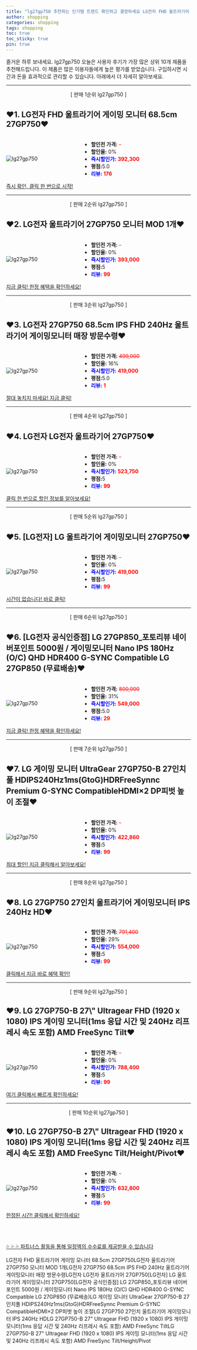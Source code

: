 ```yaml
---
title: "lg27gp750 추천하는 인기템 트렌드 확인하고 결정하세요 LG전자 FHD 울트라기어 게이밍 모니터"
author: shopping
categories: shopping
tags: shopping
toc: true
toc_sticky: true
pin: true
---
```

즐거운 하루 보내세요. lg27gp750 오늘은 사용자 후기가 가장 많은 상위 10개 제품을 추천해드립니다. 이 제품은 많은 이용자들에게 높은 평가를 받았습니다. 구입하시면 시간과 돈을 효과적으로 관리할 수 있습니다. 아래에서 더 자세히 알아보세요.

---
<p class="toplist" style="margin: 0 auto; display: block; width: fit-content;">[ 판매 1순위 lg27gp750 ]</p>

<h2><strong>❤️1. LG전자 FHD 울트라기어 게이밍 모니터 68.5cm 27GP750❤️</strong></h2>

<div style="display: flex; align-items: center;">
    <div style="flex: 0.4;">
        <img src="https://thumbnail10.coupangcdn.com/thumbnails/remote/230x230ex/image/vendor_inventory/1fa0/e4a9e32446de0fe91f7efc0cded500a85feb97a31697f92448582fa95bb4.png" alt="lg27gp750" style="max-width: 100%;">
    </div>
    <div style="flex: 0.6; margin-left: 10px;">
        <ul>
            <li><strong>할인전 가격:</strong> <del style="color: red;">-</del></li>
            <li><strong>할인율:</strong> 0%</li>
            <li><span style='color:blue'><strong>즉시할인가:</strong></span> <span style='color:red'><strong>392,300</strong></span></li>
            <li><strong>평점:</strong>5.0</li>
            <li><span style='color:blue'><strong>리뷰:</strong></span> <span style='color:red'><strong>176</strong></span></li>
        </ul>
    </div>
</div>
<div class="center">
    <a href="https://William4Davisa.github.io?lptag=AF9450613&subid=githubio&pageKey=6159372966&traceid=V0-153&itemId=11942974377&vendorItemId=90730851584" class="myButton">
        즉시 확인, 클릭 한 번으로 시작!
    </a>
</div>


---
<p class="toplist" style="margin: 0 auto; display: block; width: fit-content;">[ 판매 2순위 lg27gp750 ]</p>

<h2><strong>❤️2. LG전자 울트라기어 27GP750 모니터 MOD 1개❤️</strong></h2>

<div style="display: flex; align-items: center;">
    <div style="flex: 0.4;">
        <img src="https://thumbnail7.coupangcdn.com/thumbnails/remote/230x230ex/image/vendor_inventory/3a8f/d217e8060f9ef52cbfdcfe05a6d7a06a9dff709ea15a5f39c918f80799d1.png" alt="lg27gp750" style="max-width: 100%;">
    </div>
    <div style="flex: 0.6; margin-left: 10px;">
        <ul>
            <li><strong>할인전 가격:</strong> <del style="color: red;">-</del></li>
            <li><strong>할인율:</strong> 0%</li>
            <li><span style='color:blue'><strong>즉시할인가:</strong></span> <span style='color:red'><strong>393,000</strong></span></li>
            <li><strong>평점:</strong>5</li>
            <li><span style='color:blue'><strong>리뷰:</strong></span> <span style='color:red'><strong>99</strong></span></li>
        </ul>
    </div>
</div>
<div class="center">
    <a href="https://William4Davisa.github.io?lptag=AF9450613&subid=githubio&pageKey=8204295012&traceid=V0-153&itemId=23528175141&vendorItemId=90554496441" class="myButton">
        지금 클릭! 한정 혜택을 확인하세요!
    </a>
</div>


---
<p class="toplist" style="margin: 0 auto; display: block; width: fit-content;">[ 판매 3순위 lg27gp750 ]</p>

<h2><strong>❤️3. LG전자 27GP750 68.5cm IPS FHD 240Hz 울트라기어 게이밍모니터 매장 방문수령❤️</strong></h2>

<div style="display: flex; align-items: center;">
    <div style="flex: 0.4;">
        <img src="https://thumbnail6.coupangcdn.com/thumbnails/remote/230x230ex/image/vendor_inventory/59c3/08510c002e65ea5f782ae039d1f58d2eba0915b157fb8af4c21ed4fa10bb.jpg" alt="lg27gp750" style="max-width: 100%;">
    </div>
    <div style="flex: 0.6; margin-left: 10px;">
        <ul>
            <li><strong>할인전 가격:</strong> <del style="color: red;">499,000</del></li>
            <li><strong>할인율:</strong> 16%</li>
            <li><span style='color:blue'><strong>즉시할인가:</strong></span> <span style='color:red'><strong>419,000</strong></span></li>
            <li><strong>평점:</strong>5.0</li>
            <li><span style='color:blue'><strong>리뷰:</strong></span> <span style='color:red'><strong>1</strong></span></li>
        </ul>
    </div>
</div>
<div class="center">
    <a href="https://William4Davisa.github.io?lptag=AF9450613&subid=githubio&pageKey=8187868870&traceid=V0-153&itemId=23419967375&vendorItemId=90447003001" class="myButton">
        절대 놓치지 마세요! 지금 클릭!
    </a>
</div>


---
<p class="toplist" style="margin: 0 auto; display: block; width: fit-content;">[ 판매 4순위 lg27gp750 ]</p>

<h2><strong>❤️4. LG전자 LG전자 울트라기어 27GP750❤️</strong></h2>

<div style="display: flex; align-items: center;">
    <div style="flex: 0.4;">
        <img src="https://thumbnail6.coupangcdn.com/thumbnails/remote/230x230ex/image/vendor_inventory/67bc/5d128a5bc5c29226e9ad93ac2fc0b64147468c7f16138183bc4d3de13137.jpg" alt="lg27gp750" style="max-width: 100%;">
    </div>
    <div style="flex: 0.6; margin-left: 10px;">
        <ul>
            <li><strong>할인전 가격:</strong> <del style="color: red;">-</del></li>
            <li><strong>할인율:</strong> 0%</li>
            <li><span style='color:blue'><strong>즉시할인가:</strong></span> <span style='color:red'><strong>523,750</strong></span></li>
            <li><strong>평점:</strong>5</li>
            <li><span style='color:blue'><strong>리뷰:</strong></span> <span style='color:red'><strong>99</strong></span></li>
        </ul>
    </div>
</div>
<div class="center">
    <a href="https://William4Davisa.github.io?lptag=AF9450613&subid=githubio&pageKey=8233231745&traceid=V0-153&itemId=23698317354&vendorItemId=90723394250" class="myButton">
        클릭 한 번으로 할인 정보를 알아보세요!
    </a>
</div>


---
<p class="toplist" style="margin: 0 auto; display: block; width: fit-content;">[ 판매 5순위 lg27gp750 ]</p>

<h2><strong>❤️5. [LG전자] LG 울트라기어 게이밍모니터 27GP750❤️</strong></h2>

<div style="display: flex; align-items: center;">
    <div style="flex: 0.4;">
        <img src="https://thumbnail10.coupangcdn.com/thumbnails/remote/230x230ex/image/vendor_inventory/e11c/47c365082cb924b8dc119d27b817e989805c8d0010389f133e215b5f9714.jpg" alt="lg27gp750" style="max-width: 100%;">
    </div>
    <div style="flex: 0.6; margin-left: 10px;">
        <ul>
            <li><strong>할인전 가격:</strong> <del style="color: red;">-</del></li>
            <li><strong>할인율:</strong> 0%</li>
            <li><span style='color:blue'><strong>즉시할인가:</strong></span> <span style='color:red'><strong>419,000</strong></span></li>
            <li><strong>평점:</strong>5</li>
            <li><span style='color:blue'><strong>리뷰:</strong></span> <span style='color:red'><strong>99</strong></span></li>
        </ul>
    </div>
</div>
<div class="center">
    <a href="https://William4Davisa.github.io?lptag=AF9450613&subid=githubio&pageKey=8171808790&traceid=V0-153&itemId=23342612387&vendorItemId=90374065708" class="myButton">
        시간이 없습니다! 바로 클릭!
    </a>
</div>


---
<p class="toplist" style="margin: 0 auto; display: block; width: fit-content;">[ 판매 6순위 lg27gp750 ]</p>

<h2><strong>❤️6. [LG전자 공식인증점] LG 27GP850_포토리뷰 네이버포인트 5000원 / 게이밍모니터 Nano IPS 180Hz (O/C) QHD HDR400 G-SYNC Compatible LG 27GP850 (무료배송)❤️</strong></h2>

<div style="display: flex; align-items: center;">
    <div style="flex: 0.4;">
        <img src="https://thumbnail9.coupangcdn.com/thumbnails/remote/230x230ex/image/vendor_inventory/1b1f/8fbea592249ecc82bc19fd6fa06f040b897bb087c76db78842f3984bf7d3.jpg" alt="lg27gp750" style="max-width: 100%;">
    </div>
    <div style="flex: 0.6; margin-left: 10px;">
        <ul>
            <li><strong>할인전 가격:</strong> <del style="color: red;">800,000</del></li>
            <li><strong>할인율:</strong> 31%</li>
            <li><span style='color:blue'><strong>즉시할인가:</strong></span> <span style='color:red'><strong>549,000</strong></span></li>
            <li><strong>평점:</strong>5.0</li>
            <li><span style='color:blue'><strong>리뷰:</strong></span> <span style='color:red'><strong>29</strong></span></li>
        </ul>
    </div>
</div>
<div class="center">
    <a href="https://William4Davisa.github.io?lptag=AF9450613&subid=githubio&pageKey=7773886819&traceid=V0-153&itemId=22203182608&vendorItemId=89249322681" class="myButton">
        지금 클릭! 한정 혜택을 확인하세요!
    </a>
</div>


---
<p class="toplist" style="margin: 0 auto; display: block; width: fit-content;">[ 판매 7순위 lg27gp750 ]</p>

<h2><strong>❤️7. LG 게이밍 모니터 UltraGear 27GP750-B 27인치풀 HDIPS240Hz1ms(GtoG)HDRFreeSynnc Premium G-SYNC CompatibleHDMI×2 DP피벗 높이 조절❤️</strong></h2>

<div style="display: flex; align-items: center;">
    <div style="flex: 0.4;">
        <img src="https://thumbnail9.coupangcdn.com/thumbnails/remote/230x230ex/image/vendor_inventory/f995/ae2793c35bee8dc2713efb1f5e07c88d481455032ef3757c5b45fcc42b6c.jpg" alt="lg27gp750" style="max-width: 100%;">
    </div>
    <div style="flex: 0.6; margin-left: 10px;">
        <ul>
            <li><strong>할인전 가격:</strong> <del style="color: red;">-</del></li>
            <li><strong>할인율:</strong> 0%</li>
            <li><span style='color:blue'><strong>즉시할인가:</strong></span> <span style='color:red'><strong>422,860</strong></span></li>
            <li><strong>평점:</strong>5</li>
            <li><span style='color:blue'><strong>리뷰:</strong></span> <span style='color:red'><strong>99</strong></span></li>
        </ul>
    </div>
</div>
<div class="center">
    <a href="https://William4Davisa.github.io?lptag=AF9450613&subid=githubio&pageKey=6354217624&traceid=V0-153&itemId=13382997945&vendorItemId=90111355566" class="myButton">
        최대 할인! 지금 클릭해서 알아보세요!
    </a>
</div>


---
<p class="toplist" style="margin: 0 auto; display: block; width: fit-content;">[ 판매 8순위 lg27gp750 ]</p>

<h2><strong>❤️8. LG 27GP750 27인치 울트라기어 게이밍모니터 IPS 240Hz HD❤️</strong></h2>

<div style="display: flex; align-items: center;">
    <div style="flex: 0.4;">
        <img src="https://thumbnail9.coupangcdn.com/thumbnails/remote/230x230ex/image/vendor_inventory/af28/5f537dd44fe200c52883bbebd29c080ed0d597943d4b0fb041720f6d79c4.jpg" alt="lg27gp750" style="max-width: 100%;">
    </div>
    <div style="flex: 0.6; margin-left: 10px;">
        <ul>
            <li><strong>할인전 가격:</strong> <del style="color: red;">791,400</del></li>
            <li><strong>할인율:</strong> 29%</li>
            <li><span style='color:blue'><strong>즉시할인가:</strong></span> <span style='color:red'><strong>554,000</strong></span></li>
            <li><strong>평점:</strong>5</li>
            <li><span style='color:blue'><strong>리뷰:</strong></span> <span style='color:red'><strong>99</strong></span></li>
        </ul>
    </div>
</div>
<div class="center">
    <a href="https://William4Davisa.github.io?lptag=AF9450613&subid=githubio&pageKey=8231289738&traceid=V0-153&itemId=23690577170&vendorItemId=90715721029" class="myButton">
        클릭해서 지금 바로 혜택 확인!
    </a>
</div>


---
<p class="toplist" style="margin: 0 auto; display: block; width: fit-content;">[ 판매 9순위 lg27gp750 ]</p>

<h2><strong>❤️9. LG 27GP750-B 27\" Ultragear FHD (1920 x 1080) IPS 게이밍 모니터(1ms 응답 시간 및 240Hz 리프레시 속도 포함) AMD FreeSync Tilt❤️</strong></h2>

<div style="display: flex; align-items: center;">
    <div style="flex: 0.4;">
        <img src="https://thumbnail10.coupangcdn.com/thumbnails/remote/230x230ex/image/vendor_inventory/44ec/a28a5eb22417b6453f56dfe636606bde8ccfec8da5a941b93de7d0ad69b4.jpg" alt="lg27gp750" style="max-width: 100%;">
    </div>
    <div style="flex: 0.6; margin-left: 10px;">
        <ul>
            <li><strong>할인전 가격:</strong> <del style="color: red;">-</del></li>
            <li><strong>할인율:</strong> 0%</li>
            <li><span style='color:blue'><strong>즉시할인가:</strong></span> <span style='color:red'><strong>788,400</strong></span></li>
            <li><strong>평점:</strong>5</li>
            <li><span style='color:blue'><strong>리뷰:</strong></span> <span style='color:red'><strong>99</strong></span></li>
        </ul>
    </div>
</div>
<div class="center">
    <a href="https://William4Davisa.github.io?lptag=AF9450613&subid=githubio&pageKey=7426747619&traceid=V0-153&itemId=19279874931&vendorItemId=87213512698" class="myButton">
        여기 클릭해서 빠르게 확인하세요!
    </a>
</div>


---
<p class="toplist" style="margin: 0 auto; display: block; width: fit-content;">[ 판매 10순위 lg27gp750 ]</p>

<h2><strong>❤️10. LG 27GP750-B 27\" Ultragear FHD (1920 x 1080) IPS 게이밍 모니터(1ms 응답 시간 및 240Hz 리프레시 속도 포함) AMD FreeSync Tilt/Height/Pivot❤️</strong></h2>

<div style="display: flex; align-items: center;">
    <div style="flex: 0.4;">
        <img src="https://thumbnail8.coupangcdn.com/thumbnails/remote/230x230ex/image/vendor_inventory/9d3e/66d47da96b56451e7307d14716284574535d33b414b6f8f66a9fa2be21b1.jpg" alt="lg27gp750" style="max-width: 100%;">
    </div>
    <div style="flex: 0.6; margin-left: 10px;">
        <ul>
            <li><strong>할인전 가격:</strong> <del style="color: red;">-</del></li>
            <li><strong>할인율:</strong> 0%</li>
            <li><span style='color:blue'><strong>즉시할인가:</strong></span> <span style='color:red'><strong>632,800</strong></span></li>
            <li><strong>평점:</strong>5</li>
            <li><span style='color:blue'><strong>리뷰:</strong></span> <span style='color:red'><strong>99</strong></span></li>
        </ul>
    </div>
</div>
<div class="center">
    <a href="https://William4Davisa.github.io?lptag=AF9450613&subid=githubio&pageKey=7319401598&traceid=V0-153&itemId=18769482581&vendorItemId=89540477944" class="myButton">
        한정된 시간! 클릭해서 확인하세요!
    </a>
</div>

<br><br><br>[💦 💦 💦 파트너스 활동을 통해 일정액의 수수료를 제공받을 수 있습니다](https://link.coupang.com/a/bcpT2c)<br><br>LG전자 FHD 울트라기어 게이밍 모니터 68.5cm 27GP750LG전자 울트라기어 27GP750 모니터 MOD 1개LG전자 27GP750 68.5cm IPS FHD 240Hz 울트라기어 게이밍모니터 매장 방문수령LG전자 LG전자 울트라기어 27GP750[LG전자] LG 울트라기어 게이밍모니터 27GP750[LG전자 공식인증점] LG 27GP850_포토리뷰 네이버포인트 5000원 / 게이밍모니터 Nano IPS 180Hz (O/C) QHD HDR400 G-SYNC Compatible LG 27GP850 (무료배송)LG 게이밍 모니터 UltraGear 27GP750-B 27인치풀 HDIPS240Hz1ms(GtoG)HDRFreeSynnc Premium G-SYNC CompatibleHDMI×2 DP피벗 높이 조절LG 27GP750 27인치 울트라기어 게이밍모니터 IPS 240Hz HDLG 27GP750-B 27\" Ultragear FHD (1920 x 1080) IPS 게이밍 모니터(1ms 응답 시간 및 240Hz 리프레시 속도 포함) AMD FreeSync TiltLG 27GP750-B 27\" Ultragear FHD (1920 x 1080) IPS 게이밍 모니터(1ms 응답 시간 및 240Hz 리프레시 속도 포함) AMD FreeSync Tilt/Height/Pivot
